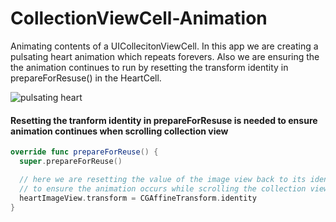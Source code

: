 # CollectionViewCell-Animation

Animating contents of a UICollecitonViewCell. In this app we are creating a pulsating heart animation which repeats forevers. Also we are ensuring the the animation continues to run by resetting the transform identity in prepareForResuse() in the HeartCell.

![pulsating heart](Assets/pulsating-heart.gif)

#### Resetting the tranform identity in prepareForResuse is needed to ensure animation continues when scrolling collection view

```swift 
override func prepareForReuse() {
  super.prepareForReuse()

  // here we are resetting the value of the image view back to its identity in order
  // to ensure the animation occurs while scrolling the collection view
  heartImageView.transform = CGAffineTransform.identity
}
```
